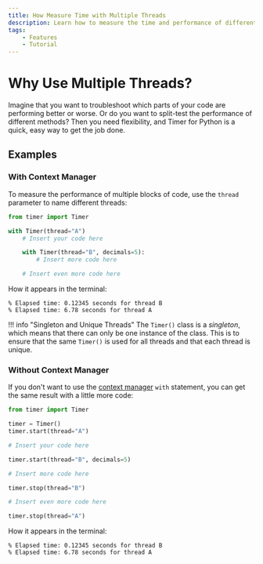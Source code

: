 ```yaml
---
title: How Measure Time with Multiple Threads
description: Learn how to measure the time and performance of different blocks of code using multiple threads. Includes code examples for beginners and advanced users.
tags:
    - Features
    - Tutorial
---
```


# Why Use Multiple Threads?
Imagine that you want to troubleshoot which parts of your code are performing better or worse. Or do you want to split-test the performance of different methods? Then you need flexibility, and Timer for Python is a quick, easy way to get the job done.

## Examples
### With Context Manager
To measure the performance of multiple blocks of code, use the `thread` parameter to name different threads:

```python linenums="1" hl_lines="3 6"
from timer import Timer

with Timer(thread="A")
    # Insert your code here

    with Timer(thread="B", decimals=5):
        # Insert more code here

    # Insert even more code here
```

How it appears in the terminal:

<pre><code>% Elapsed time: 0.12345 seconds for thread <span class="fg-green">B</span>
% Elapsed time: 6.78 seconds for thread <span class="fg-green">A</span></code></pre>

!!! info "Singleton and Unique Threads"
    The `Timer()` class is a _singleton_, which means that there can only be one instance of the class. This is to ensure that the same `Timer()` is used for all threads and that each thread is unique.

### Without Context Manager
If you don't want to use the [context manager](context-manager.md) `with` statement, you can get the same result with a little more code:

```python linenums="1" hl_lines="4 8 12 16"
from timer import Timer

timer = Timer()
timer.start(thread="A")

# Insert your code here

timer.start(thread="B", decimals=5)

# Insert more code here

timer.stop(thread="B")

# Insert even more code here

timer.stop(thread="A")
```

How it appears in the terminal:

<pre><code>% Elapsed time: 0.12345 seconds for thread <span class="fg-green">B</span>
% Elapsed time: 6.78 seconds for thread <span class="fg-green">A</span></code></pre>
